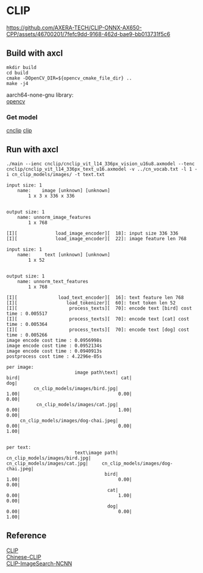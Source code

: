 # CLIP

https://github.com/AXERA-TECH/CLIP-ONNX-AX650-CPP/assets/46700201/7fefc9dd-9168-462d-bae9-bb013731f5c6

## Build with axcl
```
mkdir build
cd build
cmake -DOpenCV_DIR=${opencv_cmake_file_dir} ..
make -j4
```
aarch64-none-gnu library:\
[opencv](https://github.com/ZHEQIUSHUI/SAM-ONNX-AX650-CPP/releases/download/ax_models/libopencv-4.6-aarch64-none.zip)

### Get model

[cnclip](https://hf-mirror.com/AXERA-TECH/cnclip)
[clip](https://hf-mirror.com/AXERA-TECH/clip)

## Run with axcl 
```
./main --ienc cnclip/cnclip_vit_l14_336px_vision_u16u8.axmodel --tenc cnclip/cnclip_vit_l14_336px_text_u16.axmodel -v ../cn_vocab.txt -l 1 -i cn_clip_models/images/ -t text.txt 

input size: 1
    name:    image [unknown] [unknown] 
        1 x 3 x 336 x 336


output size: 1
    name: unnorm_image_features 
        1 x 768

[I][              load_image_encoder][  18]: input size 336 336
[I][              load_image_encoder][  22]: image feature len 768

input size: 1
    name:     text [unknown] [unknown] 
        1 x 52


output size: 1
    name: unnorm_text_features 
        1 x 768

[I][               load_text_encoder][  16]: text feature len 768
[I][                  load_tokenizer][  60]: text token len 52
[I][                   process_texts][  70]: encode text [bird] cost time : 0.005517
[I][                   process_texts][  70]: encode text [cat] cost time : 0.005364
[I][                   process_texts][  70]: encode text [dog] cost time : 0.005266
image encode cost time : 0.0956998s
image encode cost time : 0.0952134s
image encode cost time : 0.0940913s
postprocess cost time : 4.2296e-05s

per image:
                         image path\text|                                    bird|                                     cat|                                     dog|
          cn_clip_models/images/bird.jpg|                                    1.00|                                    0.00|                                    0.00|
           cn_clip_models/images/cat.jpg|                                    0.00|                                    1.00|                                    0.00|
     cn_clip_models/images/dog-chai.jpeg|                                    0.00|                                    0.00|                                    1.00|


per text:
                         text\image path|          cn_clip_models/images/bird.jpg|           cn_clip_models/images/cat.jpg|     cn_clip_models/images/dog-chai.jpeg|
                                    bird|                                    1.00|                                    0.00|                                    0.00|
                                     cat|                                    0.00|                                    1.00|                                    0.00|
                                     dog|                                    0.00|                                    0.00|                                    1.00|
```
## Reference
[CLIP](https://github.com/openai/CLIP)\
[Chinese-CLIP](https://github.com/OFA-Sys/Chinese-CLIP)\
[CLIP-ImageSearch-NCNN](https://github.com/EdVince/CLIP-ImageSearch-NCNN)
